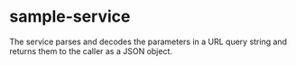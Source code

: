 # sample-service
The service parses and decodes the parameters in a URL query string and returns them to the caller as a JSON object. 
